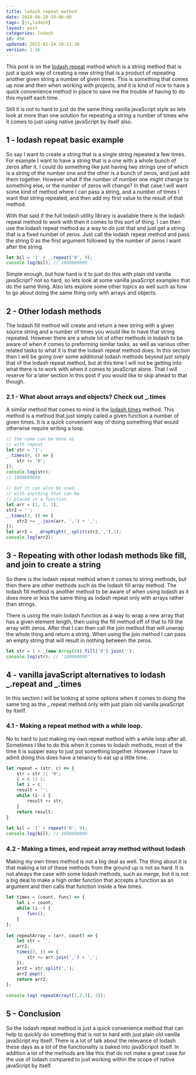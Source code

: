 ```yaml
---
title: lodash repeat method
date: 2019-06-28 19:06:00
tags: [js,lodash]
layout: post
categories: lodash
id: 494
updated: 2022-01-24 10:51:38
version: 1.16
---
```


This post is on the [lodash repeat](https://lodash.com/docs/4.17.11#repeat) method which is a string method that is just a quick way of creating a new string that is a product of repeating another given string a number of given times. This is something that comes up now and then when working with projects, and it is kind of nice to have a quick convenience method in place to save me the trouble of having to do this myself each time. 

Still it is not to hard to just do the same thing vanilla javaScript style so lets look at more than one solution for repeating a string a number of times whe it comes to just using native javaScript by itself also.

<!-- more -->

## 1 - lodash repeat basic example

So say I want to create a string that is a single string repeated a few times. For example I want to have a string that is a one with a whole bunch of zeros after it. I could do something like just having two strings one of which is a string of the number one and the other is a bunch of zeros, and just add them together. However what if the number of number one might change to something else, or the number of zeros will change? In that case I will want some kind of method where I can pass a string, and a number of times I want that string repeated, and then add my first value to the result of that method.

With that said if the full lodash utility library is available there is the lodash repeat method to work with then it comes to this sort of thing. I can  then use the lodash repeat method as a way to do just that and just get a string that is a fixed number of zeros. Just call the lodash repeat method and pass the string 0 as the first argument followed by the number of zeros I want after the string.

```js
let bil = '1' + _.repeat('0', 9);
console.log(bil); // 1000000000
```

Simple enough, but how hard is it to just do this with plain old vanilla javaScript? not so hard, so lets look at some vanilla javaScript examples that do the same thing. Also lets explore some other topics as well such as how to go about doing the same thing only with arrays and objects.

## 2 - Other lodash methods

The lodash fill method will create and return a new string with a given source string and a number of times you would like to have that string repeated. However there are a whole lot of other methods in lodash to be aware of when it comes to preforming similar tasks, as well as various other related tasks to what it is that the lodash repeat method does. In this section then I will be going over some additional lodash methods beyond just simply that of the lodash repeat method, but at this time I will not be getting into what there is to work with when it comes to javaScript alone. That I will reserve for a later section in this post if you would like to skip ahead to that though.

### 2.1 - What about arrays and objects? Check out \_.times

A similar method that comes to mind is the [lodash times](/2017/10/11/lodash_times/) method. This method is a method that just simply called a given function a number of given times. It is a quick convenient way of doing something that would otherwise require writing a loop.

```js
// the same can be done as
// with repeat
let str = '1';
_.times(9, () => {
    str += '0';
});
console.log(str);
// 1000000000
 
// but it can also be used
// with anything that can be
// placed in a function
let arr = [1, 2, 3],
str2 = '';
_.times(3, () => {
    str2 += _.join(arr, ',') + ',';
});
let arr2 = _.dropRight(_.split(str2,','),1);
console.log(arr2);
```

## 3 - Repeating with other lodash methods like fill, and join to create a string

So there is the lodash repeat method when it comes to string methods, but then there are other methods such as the lodash fill array method. The lodash fill method is another method to be aware of when using lodash as it does more or less the same thing as lodash repeat only with arrays rather than strings.

There is using the main lodash function as a way to wrap a new array that has a given element length, then using the fill method off of that to fill the array with zeros. After that I can then call the join method that will unwrap the whole thing and return a string. When using the join method I can pass an empty string that will result in nothing between the zeros.

```js
let str = 1 + _(new Array(8)).fill('0').join('');
console.log(str); // '100000000'
```

## 4 - vanilla javaScript alternatives to lodash \_.repeat and \_.times

In this section I will be looking at some options when it comes to doing the same ting as the \_.repeat method only with just plain old vanilla javaScript by itself.

### 4.1 - Making a repeat method with a while loop.

No to hard to just making my own repeat method with a while loop after all. Sometimes I like to do this when it comes to lodash methods, most of the time it is supper easy to just put something together. However I have to admit doing this does have a tenancy to eat up a little time.

```js
let repeat = (str, c) => {
    str = str || '0';
    c = c || 1;
    let i = c,
    result = '';
    while (i--) {
        result += str;
    }
    return result;
}
 
let bil = '1' + repeat('0', 9);
console.log(bil); // 1000000000
```

### 4.2 - Making a times, and repeat array method without lodash

Making my own times method is not a big deal as well. The thing about it is that making a lot of these methods from the ground up is not so hard. It is not always the case with some lodash methods, such as merge, but it is not a big deal to make a high order function that accepts a function as an argument and then calls that function inside a few times.

```js
let times = (count, func) => {
    let i = count;
    while (i--) {
        func();
    }
};
 
let repeatArray = (arr, count) => {
    let str = '',
    arr2;
    times(3, () => {
        str += arr.join(',') + ',';
    });
    arr2 = str.split(',');
    arr2.pop();
    return arr2;
};
 
console.log( repeatArray([1,2,3], 3));
```

## 5 - Conclusion

So the lodash repeat method is just a quick convenience method that can help to quickly do something that is not to hard with just plain old vanilla javaScript my itself. There is a lot of talk about the relevance of lodash these days as a lot of the functionality is baked into javaScripot itself. In addition a lot of the methods are like this that do not make a great case for the use of lodash compared to just working within the scope of native javaScript by itself.
